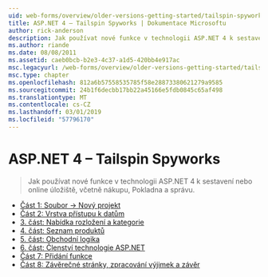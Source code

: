 ```yaml
---
uid: web-forms/overview/older-versions-getting-started/tailspin-spyworks/index
title: ASP.NET 4 – Tailspin Spyworks | Dokumentace Microsoftu
author: rick-anderson
description: Jak používat nové funkce v technologii ASP.NET 4 k sestavení nebo online úložiště, včetně nákupu, Pokladna a správu.
ms.author: riande
ms.date: 08/08/2011
ms.assetid: caeb0bcb-b2e3-4c37-a1d5-420bb4e917ac
msc.legacyurl: /web-forms/overview/older-versions-getting-started/tailspin-spyworks
msc.type: chapter
ms.openlocfilehash: 812a6b57558535785f58e28873380621279a9585
ms.sourcegitcommit: 24b1f6decbb17bb22a45166e5fdb0845c65af498
ms.translationtype: MT
ms.contentlocale: cs-CZ
ms.lasthandoff: 03/01/2019
ms.locfileid: "57796170"
---
```

<a name="aspnet-4---tailspin-spyworks"></a>ASP.NET 4 – Tailspin Spyworks
====================
> Jak používat nové funkce v technologii ASP.NET 4 k sestavení nebo online úložiště, včetně nákupu, Pokladna a správu.


- [Část 1: Soubor -> Nový projekt](tailspin-spyworks-part-1.md)
- [Část 2: Vrstva přístupu k datům](tailspin-spyworks-part-2.md)
- [3. část: Nabídka rozložení a kategorie](tailspin-spyworks-part-3.md)
- [4. část: Seznam produktů](tailspin-spyworks-part-4.md)
- [5. část: Obchodní logika](tailspin-spyworks-part-5.md)
- [6. část: Členství technologie ASP.NET](tailspin-spyworks-part-6.md)
- [Část 7: Přidání funkce](tailspin-spyworks-part-7.md)
- [Část 8: Závěrečné stránky, zpracování výjimek a závěr](tailspin-spyworks-part-8.md)
